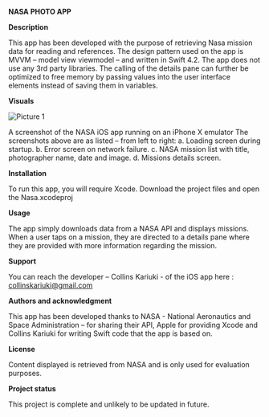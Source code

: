 **NASA PHOTO APP**

**Description**

This app has been developed with the purpose of retrieving Nasa mission data for reading and references.
The design pattern used on the app is MVVM – model view viewmodel – and written in Swift 4.2. 
The app does not use any 3rd party libraries.
The calling of the details pane can further be optimized to free memory by passing values into the user interface elements instead of saving them in variables.

**Visuals**

![Picture 1](https://user-images.githubusercontent.com/28135810/123601447-5d30a200-d800-11eb-8bea-ca5e2a719602.jpg)

 A screenshot of the NASA iOS app running on an iPhone X emulator
The screenshots above are as listed – from left to right:
  a. Loading screen during startup.
  b. Error screen on network failure.
  c. NASA mission list with title, photographer name, date and image.
  d. Missions details screen.
  
**Installation**

To run this app, you will require Xcode. Download the project files and open the Nasa.xcodeproj

**Usage**

The app simply downloads data from a NASA API and displays missions. When a user taps on a mission, they are directed to a details pane where they are provided with more information regarding the mission.

**Support**

You can reach the developer – Collins Kariuki -  of the iOS app here : collinskariuki@gmail.com

**Authors and acknowledgment**

This app has been developed thanks to NASA - National Aeronautics and Space Administration – for sharing their API, Apple for providing Xcode and Collins Kariuki for writing Swift code that the app is based on.

**License**

Content displayed is retrieved from NASA and is only used for evaluation purposes.

**Project status**

This project is complete and unlikely to be updated in future.


